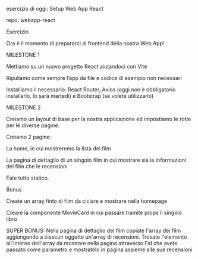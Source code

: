 esercizio di oggi: Setup Web App React

repo: webapp-react

Esercizio

Ora è il momento di prepararci al frontend della nostra Web App!

MILESTONE 1

Mettiamo su un nuovo progetto React aiutandoci con Vite

Ripuliamo come sempre l’app da file e codice di esempio non necessari

Installiamo il necessario: React Router, Axios (oggi non è obbligatorio installarlo, lo sarà martedì) e Bootstrap (se volete utilizzarlo)

MILESTONE 2

Creiamo un layout di base per la nostra applicazione ed impostiamo le rotte per le diverse pagine.

Creiamo 2 pagine:

La home, in cui mostreremo la lista dei film

La pagina di dettaglio di un singolo film in cui mostrare sia le informazioni del film che le recensioni

Fate tutto statico.

Bonus

Create un array finto di film da ciclare e mostrare nella homepage

Creare la componente MovieCard in cui passare tramite props il singolo libro

SUPER BONUS: Nella pagina di dettaglio del film copiate l'array dei film aggiungendo a ciascun oggetto un'array di recensioni. Trovate l'elemento all'interno dell'array da mostrare nella pagina attraverso l'id che avete passato come parametro e mostratelo in pagina assieme alle sue recensioni